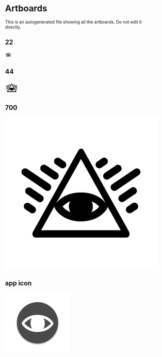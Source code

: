 # Artboards

This is an autogenerated file showing all the artboards. Do not edit it directly.

## 22

![22](./.exportedArtboards/icons/22.png)


## 44

![44](./.exportedArtboards/icons/44.png)


## 700

![700](./.exportedArtboards/icons/700.png)


## app icon

![app icon](./.exportedArtboards/icons/app%20icon.png)

